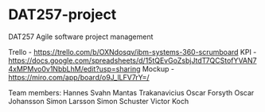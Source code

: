 # DAT257-project
DAT257 Agile software project management

Trello - https://trello.com/b/OXNdosqv/ibm-systems-360-scrumboard
KPI - https://docs.google.com/spreadsheets/d/15tQEvGoZsbjJtdT7QCStofYVAN74xMPMvo0v1NbbLhM/edit?usp=sharing
Mockup - https://miro.com/app/board/o9J_lLFV7rY=/


Team members:
Hannes Svahn
Mantas Trakanavicius
Oscar Forsyth
Oscar Johansson
Simon Larsson
Simon Schuster
Victor Koch
